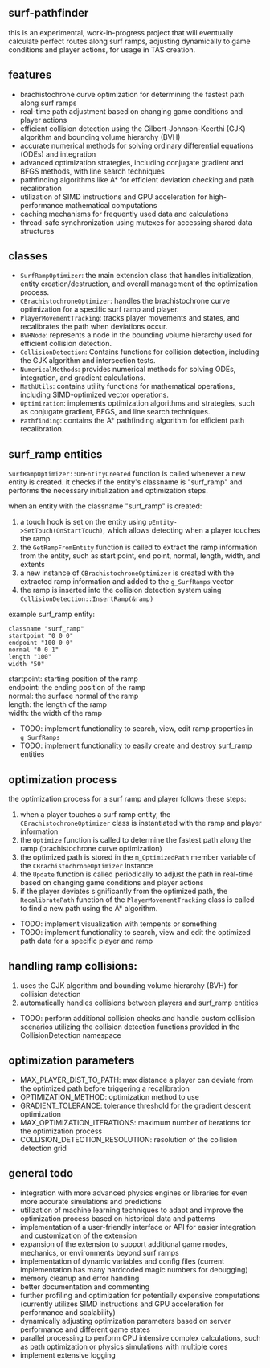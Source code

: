 ## surf-pathfinder

this is an experimental, work-in-progress project that will eventually calculate perfect routes along surf ramps, adjusting dynamically to game conditions and player actions, for usage in TAS creation.  

## features

- brachistochrone curve optimization for determining the fastest path along surf ramps
- real-time path adjustment based on changing game conditions and player actions
- efficient collision detection using the Gilbert-Johnson-Keerthi (GJK) algorithm and bounding volume hierarchy (BVH)
- accurate numerical methods for solving ordinary differential equations (ODEs) and integration
- advanced optimization strategies, including conjugate gradient and BFGS methods, with line search techniques
- pathfinding algorithms like A* for efficient deviation checking and path recalibration
- utilization of SIMD instructions and GPU acceleration for high-performance mathematical computations
- caching mechanisms for frequently used data and calculations
- thread-safe synchronization using mutexes for accessing shared data structures

## classes

- `SurfRampOptimizer`: the main extension class that handles initialization, entity creation/destruction, and overall management of the optimization process.
- `CBrachistochroneOptimizer`: handles the brachistochrone curve optimization for a specific surf ramp and player.
- `PlayerMovementTracking`: tracks player movements and states, and recalibrates the path when deviations occur.
- `BVHNode`: represents a node in the bounding volume hierarchy used for efficient collision detection.
- `CollisionDetection`: Contains functions for collision detection, including the GJK algorithm and intersection tests.
- `NumericalMethods`: provides numerical methods for solving ODEs, integration, and gradient calculations.
- `MathUtils`: contains utility functions for mathematical operations, including SIMD-optimized vector operations.
- `Optimization`: implements optimization algorithms and strategies, such as conjugate gradient, BFGS, and line search techniques.
- `Pathfinding`: contains the A* pathfinding algorithm for efficient path recalibration.

## surf_ramp entities  

`SurfRampOptimizer::OnEntityCreated` function is called whenever a new entity is created. it checks if the entity's classname is "surf_ramp" and performs the necessary initialization and optimization steps.  

when an entity with the classname "surf_ramp" is created:
1. a touch hook is set on the entity using `pEntity->SetTouch(OnStartTouch)`, which allows detecting when a player touches the ramp  
2. the `GetRampFromEntity` function is called to extract the ramp information from the entity, such as start point, end point, normal, length, width, and extents  
3. a new instance of `CBrachistochroneOptimizer` is created with the extracted ramp information and added to the `g_SurfRamps` vector  
4. the ramp is inserted into the collision detection system using `CollisionDetection::InsertRamp(&ramp)`  

example surf_ramp entity:  
```
classname "surf_ramp"  
startpoint "0 0 0"  
endpoint "100 0 0"  
normal "0 0 1"  
length "100"  
width "50"  
```  
  
startpoint: starting position of the ramp  
endpoint: the ending position of the ramp  
normal: the surface normal of the ramp  
length: the length of the ramp  
width: the width of the ramp  

- TODO: implement functionality to search, view, edit ramp properties in `g_SurfRamps`  
- TODO: implement functionality to easily create and destroy surf_ramp entities

## optimization process

the optimization process for a surf ramp and player follows these steps:

1. when a player touches a surf ramp entity, the `CBrachistochroneOptimizer` class is instantiated with the ramp and player information
2. the `Optimize` function is called to determine the fastest path along the ramp (brachistochrone curve optimization)
3. the optimized path is stored in the `m_OptimizedPath` member variable of the `CBrachistochroneOptimizer` instance
4. the `Update` function is called periodically to adjust the path in real-time based on changing game conditions and player actions
5. if the player deviates significantly from the optimized path, the `RecalibratePath` function of the `PlayerMovementTracking` class is called to find a new path using the A* algorithm.
- TODO: implement visualization with tempents or something
- TODO: implement functionality to search, view and edit the optimized path data for a specific player and ramp

## handling ramp collisions:

1. uses the GJK algorithm and bounding volume hierarchy (BVH) for collision detection  
2. automatically handles collisions between players and surf_ramp entities  
- TODO: perform additional collision checks and handle custom collision scenarios utilizing the collision detection functions provided in the CollisionDetection namespace  

## optimization parameters

- MAX_PLAYER_DIST_TO_PATH: max distance a player can deviate from the optimized path before triggering a recalibration
- OPTIMIZATION_METHOD: optimization method to use
- GRADIENT_TOLERANCE: tolerance threshold for the gradient descent optimization
- MAX_OPTIMIZATION_ITERATIONS: maximum number of iterations for the optimization process
- COLLISION_DETECTION_RESOLUTION: resolution of the collision detection grid

## general todo

- integration with more advanced physics engines or libraries for even more accurate simulations and predictions
- utilization of machine learning techniques to adapt and improve the optimization process based on historical data and patterns
- implementation of a user-friendly interface or API for easier integration and customization of the extension
- expansion of the extension to support additional game modes, mechanics, or environments beyond surf ramps
- implementation of dynamic variables and config files (current implementation has many hardcoded magic numbers for debugging)
- memory cleanup and error handling
- better documentation and commenting
- further profiling and optimization for potentially expensive computations (currently utilizes SIMD instructions and GPU acceleration for performance and scalability)
- dynamically adjusting optimization parameters based on server performance and different game states
- parallel processing to perform CPU intensive complex calculations, such as path optimization or physics simulations with multiple cores 
- implement extensive logging 
